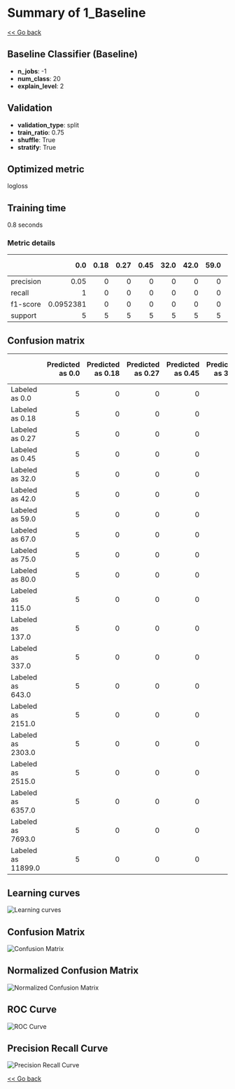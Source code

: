 # Summary of 1_Baseline

[<< Go back](../README.md)


## Baseline Classifier (Baseline)
- **n_jobs**: -1
- **num_class**: 20
- **explain_level**: 2

## Validation
 - **validation_type**: split
 - **train_ratio**: 0.75
 - **shuffle**: True
 - **stratify**: True

## Optimized metric
logloss

## Training time

0.8 seconds

### Metric details
|           |       0.0 |   0.18 |   0.27 |   0.45 |   32.0 |   42.0 |   59.0 |   67.0 |   75.0 |   80.0 |   115.0 |   137.0 |   337.0 |   643.0 |   2151.0 |   2303.0 |   2515.0 |   6357.0 |   7693.0 |   11899.0 |   accuracy |   macro avg |   weighted avg |   logloss |
|:----------|----------:|-------:|-------:|-------:|-------:|-------:|-------:|-------:|-------:|-------:|--------:|--------:|--------:|--------:|---------:|---------:|---------:|---------:|---------:|----------:|-----------:|------------:|---------------:|----------:|
| precision | 0.05      |      0 |      0 |      0 |      0 |      0 |      0 |      0 |      0 |      0 |       0 |       0 |       0 |       0 |        0 |        0 |        0 |        0 |        0 |         0 |       0.05 |   0.0025    |      0.0025    |   2.99573 |
| recall    | 1         |      0 |      0 |      0 |      0 |      0 |      0 |      0 |      0 |      0 |       0 |       0 |       0 |       0 |        0 |        0 |        0 |        0 |        0 |         0 |       0.05 |   0.05      |      0.05      |   2.99573 |
| f1-score  | 0.0952381 |      0 |      0 |      0 |      0 |      0 |      0 |      0 |      0 |      0 |       0 |       0 |       0 |       0 |        0 |        0 |        0 |        0 |        0 |         0 |       0.05 |   0.0047619 |      0.0047619 |   2.99573 |
| support   | 5         |      5 |      5 |      5 |      5 |      5 |      5 |      5 |      5 |      5 |       5 |       5 |       5 |       5 |        5 |        5 |        5 |        5 |        5 |         5 |       0.05 | 100         |    100         |   2.99573 |


## Confusion matrix
|                    |   Predicted as 0.0 |   Predicted as 0.18 |   Predicted as 0.27 |   Predicted as 0.45 |   Predicted as 32.0 |   Predicted as 42.0 |   Predicted as 59.0 |   Predicted as 67.0 |   Predicted as 75.0 |   Predicted as 80.0 |   Predicted as 115.0 |   Predicted as 137.0 |   Predicted as 337.0 |   Predicted as 643.0 |   Predicted as 2151.0 |   Predicted as 2303.0 |   Predicted as 2515.0 |   Predicted as 6357.0 |   Predicted as 7693.0 |   Predicted as 11899.0 |
|:-------------------|-------------------:|--------------------:|--------------------:|--------------------:|--------------------:|--------------------:|--------------------:|--------------------:|--------------------:|--------------------:|---------------------:|---------------------:|---------------------:|---------------------:|----------------------:|----------------------:|----------------------:|----------------------:|----------------------:|-----------------------:|
| Labeled as 0.0     |                  5 |                   0 |                   0 |                   0 |                   0 |                   0 |                   0 |                   0 |                   0 |                   0 |                    0 |                    0 |                    0 |                    0 |                     0 |                     0 |                     0 |                     0 |                     0 |                      0 |
| Labeled as 0.18    |                  5 |                   0 |                   0 |                   0 |                   0 |                   0 |                   0 |                   0 |                   0 |                   0 |                    0 |                    0 |                    0 |                    0 |                     0 |                     0 |                     0 |                     0 |                     0 |                      0 |
| Labeled as 0.27    |                  5 |                   0 |                   0 |                   0 |                   0 |                   0 |                   0 |                   0 |                   0 |                   0 |                    0 |                    0 |                    0 |                    0 |                     0 |                     0 |                     0 |                     0 |                     0 |                      0 |
| Labeled as 0.45    |                  5 |                   0 |                   0 |                   0 |                   0 |                   0 |                   0 |                   0 |                   0 |                   0 |                    0 |                    0 |                    0 |                    0 |                     0 |                     0 |                     0 |                     0 |                     0 |                      0 |
| Labeled as 32.0    |                  5 |                   0 |                   0 |                   0 |                   0 |                   0 |                   0 |                   0 |                   0 |                   0 |                    0 |                    0 |                    0 |                    0 |                     0 |                     0 |                     0 |                     0 |                     0 |                      0 |
| Labeled as 42.0    |                  5 |                   0 |                   0 |                   0 |                   0 |                   0 |                   0 |                   0 |                   0 |                   0 |                    0 |                    0 |                    0 |                    0 |                     0 |                     0 |                     0 |                     0 |                     0 |                      0 |
| Labeled as 59.0    |                  5 |                   0 |                   0 |                   0 |                   0 |                   0 |                   0 |                   0 |                   0 |                   0 |                    0 |                    0 |                    0 |                    0 |                     0 |                     0 |                     0 |                     0 |                     0 |                      0 |
| Labeled as 67.0    |                  5 |                   0 |                   0 |                   0 |                   0 |                   0 |                   0 |                   0 |                   0 |                   0 |                    0 |                    0 |                    0 |                    0 |                     0 |                     0 |                     0 |                     0 |                     0 |                      0 |
| Labeled as 75.0    |                  5 |                   0 |                   0 |                   0 |                   0 |                   0 |                   0 |                   0 |                   0 |                   0 |                    0 |                    0 |                    0 |                    0 |                     0 |                     0 |                     0 |                     0 |                     0 |                      0 |
| Labeled as 80.0    |                  5 |                   0 |                   0 |                   0 |                   0 |                   0 |                   0 |                   0 |                   0 |                   0 |                    0 |                    0 |                    0 |                    0 |                     0 |                     0 |                     0 |                     0 |                     0 |                      0 |
| Labeled as 115.0   |                  5 |                   0 |                   0 |                   0 |                   0 |                   0 |                   0 |                   0 |                   0 |                   0 |                    0 |                    0 |                    0 |                    0 |                     0 |                     0 |                     0 |                     0 |                     0 |                      0 |
| Labeled as 137.0   |                  5 |                   0 |                   0 |                   0 |                   0 |                   0 |                   0 |                   0 |                   0 |                   0 |                    0 |                    0 |                    0 |                    0 |                     0 |                     0 |                     0 |                     0 |                     0 |                      0 |
| Labeled as 337.0   |                  5 |                   0 |                   0 |                   0 |                   0 |                   0 |                   0 |                   0 |                   0 |                   0 |                    0 |                    0 |                    0 |                    0 |                     0 |                     0 |                     0 |                     0 |                     0 |                      0 |
| Labeled as 643.0   |                  5 |                   0 |                   0 |                   0 |                   0 |                   0 |                   0 |                   0 |                   0 |                   0 |                    0 |                    0 |                    0 |                    0 |                     0 |                     0 |                     0 |                     0 |                     0 |                      0 |
| Labeled as 2151.0  |                  5 |                   0 |                   0 |                   0 |                   0 |                   0 |                   0 |                   0 |                   0 |                   0 |                    0 |                    0 |                    0 |                    0 |                     0 |                     0 |                     0 |                     0 |                     0 |                      0 |
| Labeled as 2303.0  |                  5 |                   0 |                   0 |                   0 |                   0 |                   0 |                   0 |                   0 |                   0 |                   0 |                    0 |                    0 |                    0 |                    0 |                     0 |                     0 |                     0 |                     0 |                     0 |                      0 |
| Labeled as 2515.0  |                  5 |                   0 |                   0 |                   0 |                   0 |                   0 |                   0 |                   0 |                   0 |                   0 |                    0 |                    0 |                    0 |                    0 |                     0 |                     0 |                     0 |                     0 |                     0 |                      0 |
| Labeled as 6357.0  |                  5 |                   0 |                   0 |                   0 |                   0 |                   0 |                   0 |                   0 |                   0 |                   0 |                    0 |                    0 |                    0 |                    0 |                     0 |                     0 |                     0 |                     0 |                     0 |                      0 |
| Labeled as 7693.0  |                  5 |                   0 |                   0 |                   0 |                   0 |                   0 |                   0 |                   0 |                   0 |                   0 |                    0 |                    0 |                    0 |                    0 |                     0 |                     0 |                     0 |                     0 |                     0 |                      0 |
| Labeled as 11899.0 |                  5 |                   0 |                   0 |                   0 |                   0 |                   0 |                   0 |                   0 |                   0 |                   0 |                    0 |                    0 |                    0 |                    0 |                     0 |                     0 |                     0 |                     0 |                     0 |                      0 |

## Learning curves
![Learning curves](learning_curves.png)
## Confusion Matrix

![Confusion Matrix](confusion_matrix.png)


## Normalized Confusion Matrix

![Normalized Confusion Matrix](confusion_matrix_normalized.png)


## ROC Curve

![ROC Curve](roc_curve.png)


## Precision Recall Curve

![Precision Recall Curve](precision_recall_curve.png)



[<< Go back](../README.md)
